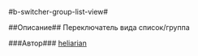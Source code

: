 #b-switcher-group-list-view#

##Описание##
Переключатель вида список/группа

###Автор###
[heliarian ](https://staff.yandex-team.ru/heliarian )
